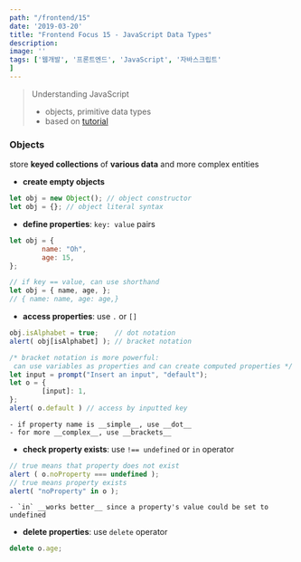 ```yaml
---
path: "/frontend/15"
date: '2019-03-20'
title: "Frontend Focus 15 - JavaScript Data Types"
description: 
image: ''
tags: ['웹개발', '프론트엔드', 'JavaScript', '자바스크립트'
]
---
```

> Understanding JavaScript
> - objects, primitive data types
> - based on [tutorial](http://javascript.info/)

### Objects
store __keyed collections__ of __various data__ and more complex entities
- __create empty objects__
```js
let obj = new Object(); // object constructor
let obj = {}; // object literal syntax
```
- __define properties__: `key: value` pairs
```js
let obj = {
        name: "Oh",
        age: 15,
};
```
```js
// if key == value, can use shorthand
let obj = { name, age, };
// { name: name, age: age,}
```
- __access properties__: use `.` or `[]`
```js
obj.isAlphabet = true;    // dot notation
alert( obj[isAlphabet] ); // bracket notation
```
```js
/* bracket notation is more powerful: 
 can use variables as properties and can create computed properties */
let input = prompt("Insert an input", "default");
let o = {
        [input]: 1,
};
alert( o.default ) // access by inputted key
```
    - if property name is __simple__, use __dot__
    - for more __complex__, use __brackets__
- __check property exists__: use `!== undefined` or `in` operator
```js
// true means that property does not exist
alert ( o.noProperty === undefined );
// true means property exists
alert( "noProperty" in o );
```
    - `in` __works better__ since a property's value could be set to undefined
- __delete properties__: use `delete` operator
```js
delete o.age;
```
